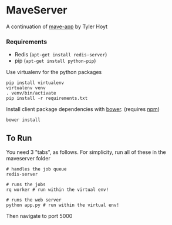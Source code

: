# MaveServer

A continuation of [mave-app](https://github.com/CenterForTheBuiltEnvironment/mave-app) by Tyler Hoyt

### Requirements

* Redis (`apt-get install redis-server`)
* pip (`apt-get install python-pip`)

Use virtualenv for the python packages
```
pip install virtualenv
virtualenv venv
. venv/bin/activate
pip install -r requirements.txt
```

Install client package dependencies with [bower](http://bower.io/). (requires [npm](https://www.npmjs.com/package/npm))
```
bower install
```

## To Run

You need 3 "tabs", as follows. For simplicity, run all of these in the maveserver folder

```
# handles the job queue
redis-server 

# runs the jobs
rq worker # run within the virtual env! 

# runs the web server
python app.py # run within the virtual env!
```

Then navigate to port 5000
